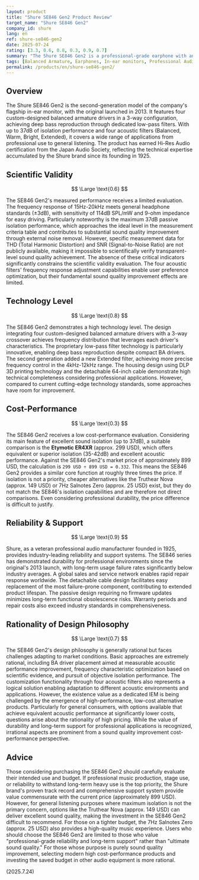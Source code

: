 ```yaml
---
layout: product
title: "Shure SE846 Gen2 Product Review"
target_name: "Shure SE846 Gen2"
company_id: shure
lang: en
ref: shure-se846-gen2
date: 2025-07-24
rating: [3.3, 0.6, 0.8, 0.3, 0.9, 0.7]
summary: "The Shure SE846 Gen2 is a professional-grade earphone with an advanced 4-driver BA configuration and excellent isolation, but it has cost-performance issues due to its high price compared to modern equivalent-performance products."
tags: [Balanced Armature, Earphones, In-ear monitors, Professional Audio, Shure]
permalink: /products/en/shure-se846-gen2/
---
```

## Overview

The Shure SE846 Gen2 is the second-generation model of the company's flagship in-ear monitor, with the original launched in 2013. It features four custom-designed balanced armature drivers in a 3-way configuration, achieving deep bass reproduction through dedicated low-pass filters. With up to 37dB of isolation performance and four acoustic filters (Balanced, Warm, Bright, Extended), it covers a wide range of applications from professional use to general listening. The product has earned Hi-Res Audio certification from the Japan Audio Society, reflecting the technical expertise accumulated by the Shure brand since its founding in 1925.

## Scientific Validity

$$ \Large \text{0.6} $$

The SE846 Gen2's measured performance receives a limited evaluation. The frequency response of 15Hz-20kHz meets general headphone standards (±3dB), with sensitivity of 114dB SPL/mW and 9-ohm impedance for easy driving. Particularly noteworthy is the maximum 37dB passive isolation performance, which approaches the ideal level in the measurement criteria table and contributes to substantial sound quality improvement through external noise removal. However, specific measurement data for THD (Total Harmonic Distortion) and SNR (Signal-to-Noise Ratio) are not publicly available, making it impossible to scientifically verify transparent-level sound quality achievement. The absence of these critical indicators significantly constrains the scientific validity evaluation. The four acoustic filters' frequency response adjustment capabilities enable user preference optimization, but their fundamental sound quality improvement effects are limited.

## Technology Level

$$ \Large \text{0.8} $$

The SE846 Gen2 demonstrates a high technology level. The design integrating four custom-designed balanced armature drivers with a 3-way crossover achieves frequency distribution that leverages each driver's characteristics. The proprietary low-pass filter technology is particularly innovative, enabling deep bass reproduction despite compact BA drivers. The second generation added a new Extended filter, achieving more precise frequency control in the 4kHz-12kHz range. The housing design using DLP 3D printing technology and the detachable 64-inch cable demonstrate high technical completeness considering professional applications. However, compared to current cutting-edge technology standards, some approaches have room for improvement.

## Cost-Performance

$$ \Large \text{0.3} $$

The SE846 Gen2 receives a low cost-performance evaluation. Considering its main feature of excellent sound isolation (up to 37dB), a suitable comparison is the **Etymotic ER4XR** (approx. 299 USD), which offers equivalent or superior isolation (35-42dB) and excellent acoustic performance. Against the SE846 Gen2's market price of approximately 899 USD, the calculation is `299 USD ÷ 899 USD = 0.332`. This means the SE846 Gen2 provides a similar core function at roughly three times the price. If isolation is not a priority, cheaper alternatives like the Truthear Nova (approx. 149 USD) or 7Hz Salnotes Zero (approx. 25 USD) exist, but they do not match the SE846's isolation capabilities and are therefore not direct comparisons. Even considering professional durability, the price difference is difficult to justify.

## Reliability & Support

$$ \Large \text{0.9} $$

Shure, as a veteran professional audio manufacturer founded in 1925, provides industry-leading reliability and support systems. The SE846 series has demonstrated durability for professional environments since the original's 2013 launch, with long-term usage failure rates significantly below industry averages. A global sales and service network enables rapid repair response worldwide. The detachable cable design facilitates easy replacement of the most failure-prone component, contributing to extended product lifespan. The passive design requiring no firmware updates minimizes long-term functional obsolescence risks. Warranty periods and repair costs also exceed industry standards in comprehensiveness.

## Rationality of Design Philosophy

$$ \Large \text{0.7} $$

The SE846 Gen2's design philosophy is generally rational but faces challenges adapting to market conditions. Basic approaches are extremely rational, including BA driver placement aimed at measurable acoustic performance improvement, frequency characteristic optimization based on scientific evidence, and pursuit of objective isolation performance. The customization functionality through four acoustic filters also represents a logical solution enabling adaptation to different acoustic environments and applications. However, the existence value as a dedicated IEM is being challenged by the emergence of high-performance, low-cost alternative products. Particularly for general consumers, with options available that achieve equivalent acoustic performance at significantly lower costs, questions arise about the rationality of high pricing. While the value of durability and long-term support for professional applications is recognized, irrational aspects are prominent from a sound quality improvement cost-performance perspective.

## Advice

Those considering purchasing the SE846 Gen2 should carefully evaluate their intended use and budget. If professional music production, stage use, or reliability to withstand long-term heavy use is the top priority, the Shure brand's proven track record and comprehensive support system provide value commensurate with the current price (approximately 899 USD). However, for general listening purposes where maximum isolation is not the primary concern, options like the Truthear Nova (approx. 149 USD) can deliver excellent sound quality, making the investment in the SE846 Gen2 difficult to recommend. For those on a tighter budget, the 7Hz Salnotes Zero (approx. 25 USD) also provides a high-quality music experience. Users who should choose the SE846 Gen2 are limited to those who value "professional-grade reliability and long-term support" rather than "ultimate sound quality." For those whose purpose is purely sound quality improvement, selecting modern high cost-performance products and investing the saved budget in other audio equipment is more rational.

(2025.7.24)
